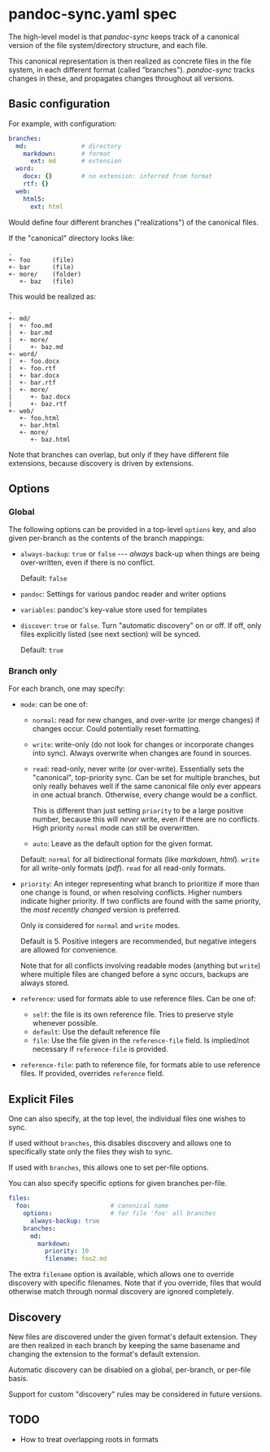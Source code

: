 pandoc-sync.yaml spec
=====================

The high-level model is that *pandoc-sync* keeps track of a canonical version
of the file system/directory structure, and each file.

This canonical representation is then realized as concrete files in the file
system, in each different format (called "branches").  *pandoc-sync* tracks
changes in these, and propagates changes throughout all versions.

Basic configuration
-------------------

For example, with configuration:

```yaml
branches:
  md:               # directory
    markdown:       # format
      ext: md       # extension
  word:
    docx: {}        # no extension: inferred from format
    rtf: {}
  web:
    html5:
      ext: html
```

Would define four different branches ("realizations") of the canonical files.

If the "canonical" directory looks like:

```
.
+- foo      (file)
+- bar      (file)
+- more/    (folder)
   +- baz   (file)
```

This would be realized as:

```
.
+- md/
|  +- foo.md
|  +- bar.md
|  +- more/
|     +- baz.md
+- word/
|  +- foo.docx
|  +- foo.rtf
|  +- bar.docx
|  +- bar.rtf
|  +- more/
|     +- baz.docx
|     +- baz.rtf
+- web/
   +- foo.html
   +- bar.html
   +- more/
      +- baz.html
```

Note that branches can overlap, but only if they have different file
extensions, because discovery is driven by extensions.

Options
-------

### Global

The following options can be provided in a top-level `options` key, and also
given per-branch as the contents of the branch mappings:

*   `always-backup`: `true` or `false` --- *always* back-up when things are
    being over-written, even if there is no conflict.

    Default: `false`
*   `pandoc`: Settings for various pandoc reader and writer options
*   `variables`: pandoc's key-value store used for templates
*   `discover`: `true` or `false`.  Turn "automatic discovery" on or off.  If
    off, only files explicitly listed (see next section) will be synced.

    Default: `true`

### Branch only

For each branch, one may specify:

*   `mode`: can be one of:

    *   `normal`: read for new changes, and over-write (or merge changes) if
        changes occur.  Could potentially reset formatting.

    *   `write`: write-only (do not look for changes or incorporate changes
        into sync).  Always overwrite when changes are found in sources.

    *   `read`: read-only, never write (or over-write).  Essentially sets the
        "canonical", top-priority sync.  Can be set for multiple branches, but
        only really behaves well if the same canonical file only ever appears
        in one actual branch.  Otherwise, every change would be a conflict.

        This is different than just setting `priority` to be a large positive
        number, because this will *never* write, even if there are no
        conflicts.  High priority `normal` mode can still be overwritten.

    *   `auto`: Leave as the default option for the given format.

    Default: `normal` for all bidirectional formats (like *markdown*, *html*).
    `write` for all write-only formats (*pdf*).  `read` for all read-only
    formats.

*   `priority`: An integer representing what branch to prioritize if
    more than one change is found, or when resolving conflicts. Higher numbers
    indicate higher priority.  If two conflicts are found with the same
    priority, the *most recently changed* version is preferred.

    Only is considered for `normal` and `write` modes.

    Default is 5.  Positive integers are recommended, but negative integers are
    allowed for convenience.

    Note that for all conflicts involving readable modes (anything but `write`)
    where multiple files are changed before a sync occurs, backups are always
    stored.
*   `reference`: used for formats able to use reference files.  Can be one of:
    *   `self`: the file is its own reference file.  Tries to preserve style
        whenever possible.
    *   `default`: Use the default reference file
    *   `file`: Use the file given in the `reference-file` field.  Is
        implied/not necessary if `reference-file` is provided.
*   `reference-file`: path to reference file, for formats able to use reference
    files.  If provided, overrides `reference` field.

Explicit Files
--------------

One can also specify, at the top level, the individual files one wishes to
sync.

If used without `branches`, this disables discovery and allows one to
specifically state only the files they wish to sync.

If used with `branches`, this allows one to set per-file options.

You can also specify specific options for given branches per-file.

```yaml
files:
  foo:                      # canonical name
    options:                # for file 'foo' all branches
      always-backup: true
    branches:
      md:
        markdown:
          priority: 10
          filename: foo2.md
```

The extra `filename` option is available, which allows one to override
discovery with specific filenames.  Note that if you override, files that would
otherwise match through normal discovery are ignored completely.

Discovery
---------

New files are discovered under the given format's default extension.  They are
then realized in each branch by keeping the same basename and changing the
extension to the format's default extension.

Automatic discovery can be disabled on a global, per-branch, or per-file basis.

Support for custom "discovery" rules may be considered in future versions.

TODO
----

*   How to treat overlapping roots in formats
